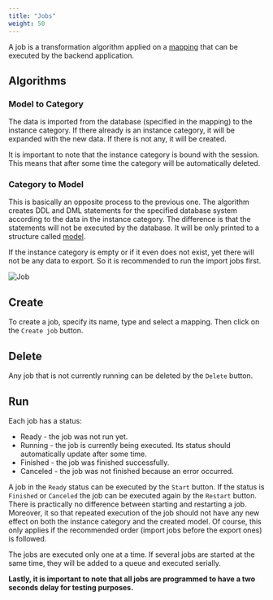 ```yaml
---
title: "Jobs"
weight: 50
---
```


A job is a transformation algorithm applied on a [mapping](mappings.md) that can be executed by the backend application.

## Algorithms

### Model to Category

The data is imported from the database (specified in the mapping) to the instance category. If there already is an instance category, it will be expanded with the new data. If there is not any, it will be created. 

It is important to note that the instance category is bound with the session. This means that after some time the category will be automatically deleted. 

### Category to Model

This is basically an opposite process to the previous one. The algorithm creates DDL and DML statements for the specified database system according to the data in the instance category. The difference is that the statements will not be executed by the database. It will be only printed to a structure called [model](models.md).

If the instance category is empty or if it even does not exist, yet there will not be any data to export. So it is recommended to run the import jobs first.

![Job](/mmcat-docs/img/jobs.png)

## Create

To create a job, specify its name, type and select a mapping. Then click on the `Create job` button.

## Delete

Any job that is not currently running can be deleted by the `Delete` button.

## Run

Each job has a status:
- Ready - the job was not run yet.
- Running - the job is currently being executed. Its status should automatically update after some time.
- Finished - the job was finished successfully.
- Canceled - the job was not finished because an error occurred.

A job in the `Ready` status can be executed by the `Start` button. If the status is `Finished` or `Canceled` the job can be executed again by the `Restart` button. There is practically no difference between starting and restarting a job. Moreover, it so that repeated execution of the job should not have any new effect on both the instance category and the created model. Of course, this only applies if the recommended order (import jobs before the export ones) is followed.

The jobs are executed only one at a time. If several jobs are started at the same time, they will be added to a queue and executed serially.

**Lastly, it is important to note that all jobs are programmed to have a two seconds delay for testing purposes.**
